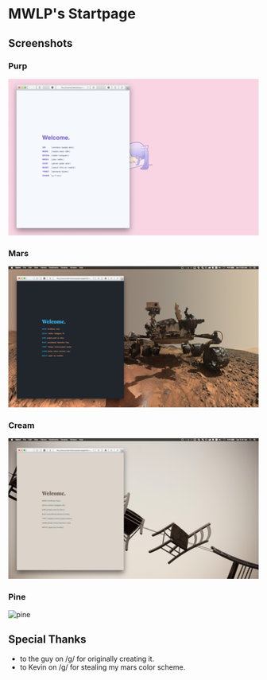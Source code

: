 # MWLP's Startpage

## Screenshots
### Purp
![purp](examples/purp.png)
### Mars
![mars](examples/mars.png)
### Cream
![cream](examples/cream.png)
### Pine
![pine](examples/pine.png)

## Special Thanks
- to the guy on /g/ for originally creating it.  
- to Kevin on /g/ for stealing my mars color scheme.
